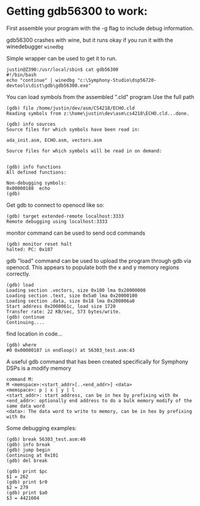 # Getting gdb56300 to work:

First assemble your program with the -g flag to include debug information.

gdb56300 crashes with wine, but it runs okay if you run it with the winedebugger ```winedbg```

Simple wrapper can be used to get it to run.

```
justin@Z390:/usr/local/sbin$ cat gdb56300
#!/bin/bash
echo "continue" | winedbg "c:\Symphony-Studio\dsp56720-devtools\dist\gdb\gdb56300.exe"
```

You can load symbols from the assembled ".cld" program
Use the full path
```
(gdb) file /home/justin/dev/asm/CS4218/ECHO.cld
Reading symbols from z:\home\justin\dev\asm\cs4218\ECHO.cld...done.
```

```
(gdb) info sources
Source files for which symbols have been read in:

ada_init.asm, ECHO.asm, vectors.asm

Source files for which symbols will be read in on demand:


(gdb) info functions
All defined functions:

Non-debugging symbols:
0x00000188  echo
(gdb)
````


Get gdb to connect to openocd like so:

```
(gdb) target extended-remote localhost:3333
Remote debugging using localhost:3333
```

monitor command can be used to send ocd commands

```
(gdb) monitor reset halt
halted: PC: 0x107
```

gdb "load" command can be used to upload the program through gdb via openocd. This appears to populate both the x and y memory regions correctly.

```
(gdb) load
Loading section .vectors, size 0x100 lma 0x20000000
Loading section .text, size 0x5a0 lma 0x20000100
Loading section .data, size 0x18 lma 0x200006a0
Start address 0x2000061c, load size 1720
Transfer rate: 22 KB/sec, 573 bytes/write.
(gdb) continue
Continuing....
```

find location in code...
```
(gdb) where
#0 0x00000107 in endloop() at 56303_test.asm:43
```

A useful gdb command that has been created specifically for Symphony DSPs is a modify memory
```
command M:
M <memspace>:<start_addr>[..<end_addr>] <data>
<memspace>: p | x | y | l
<start_addr>: start address, can be in hex by prefixing with 0x
<end_addr>: optionally end address to do a bulk memory modify of the same data word
<data>: The data word to write to memory, can be in hex by prefixing with 0x
```

Some debugging examples:

```
(gdb) break 56303_test.asm:40
(gdb) info break
(gdb) jump begin
Continuing at 0x101
(gdb) del break

(gdb) print $pc
$1 = 262
(gdb) print $r0
$2 = 279
(gdb) print $a0
$3 = 4421604
```
